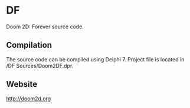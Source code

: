 DF
==
Doom 2D: Forever source code.

Compilation
-----------
The source code can be compiled using Delphi 7. Project file is located in /DF Sources/Doom2DF.dpr.

Website
-------
http://doom2d.org
